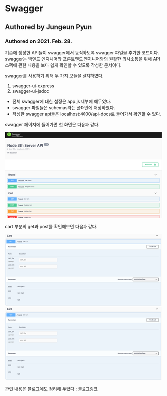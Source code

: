 # Swagger
## Authored by Jungeun Pyun
### Authored on 2021. Feb. 28.

기존에 생성한 API들이 swagger에서 동작하도록 swagger 파일을 추가한 코드이다.
swagger는 백엔드 엔지니어와 프론트엔드 엔지니어와의 원활한 의사소통을 위해 API 스펙에 관한 내용을 보다 쉽게 확인할 수 있도록 작성한 문서이다.
 
swagger를 사용하기 위해 두 가지 모듈을 설치하였다.
1. swagger-ui-express
2. swagger-ui-jsdoc

- 전체 swagger에 대한 설정은 app.js 내부에 해두었다.
- swagger 파일들은 schemas라는 폴더안에 저장하였다.
- 작성한 swagger api들은 localhost:4000/api-docs로 들어가서 확인할 수 있다.

swagger 페이지에 들어가면 첫 화면은 다음과 같다.       

![alt text](https://github.com/Jungeun-Pyun/Swagger/blob/main/images/swaggermain.png)
         
cart 부분의 get과 post를 확인해보면 다음과 같다. 

![image info](./images/swaggerget.png)         
![image info](./images/swaggerget.png)

관련 내용은 블로그에도 정리해 두었다 : [블로그링크](https://jungeunpyun.tistory.com/35) 
